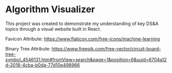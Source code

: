 # Algorithm Visualizer

This project was created to demonstrate my understanding of key DS&A topics through a visual website built in React.

Favicon Attribute: https://www.flaticon.com/free-icons/machine-learning

<!-- <a href="https://www.flaticon.com/free-icons/machine-learning" title="machine learning icons">Machine learning icons created by alfanz - Flaticon</a> -->

Binary Tree Attribute: https://www.freepik.com/free-vector/circuit-board-tree-symbol_4546131.htm#fromView=search&page=1&position=6&uuid=6704a12d-2018-4cba-b0da-77d10e498966
